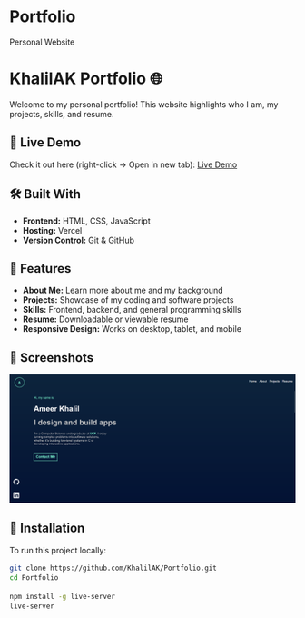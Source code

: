 # Portfolio
Personal Website
# KhalilAK Portfolio 🌐

Welcome to my personal portfolio! This website highlights who I am, my projects, skills, and resume.

## 🚀 Live Demo
Check it out here (right-click → Open in new tab): [Live Demo](https://portfolio-khalilaks-projects.vercel.app/)

## 🛠️ Built With
- **Frontend:** HTML, CSS, JavaScript
- **Hosting:** Vercel
- **Version Control:** Git & GitHub

## 📂 Features
- **About Me:** Learn more about me and my background
- **Projects:** Showcase of my coding and software projects
- **Skills:** Frontend, backend, and general programming skills
- **Resume:** Downloadable or viewable resume
- **Responsive Design:** Works on desktop, tablet, and mobile

## 📸 Screenshots
![Home Page](screenshots/homepage.png)

## 📌 Installation
To run this project locally:

```bash
git clone https://github.com/KhalilAK/Portfolio.git
cd Portfolio

npm install -g live-server
live-server

